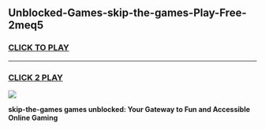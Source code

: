
## Unblocked-Games-skip-the-games-Play-Free-2meq5
<h3>
<a href="https://premium76.site?title=skip-the-games&ref=18A1">CLICK TO PLAY</a></h3>
<hr>

<h3>
<a href="https://premium76.site?title=skip-the-games&ref=18A1">CLICK 2 PLAY</a>
  
</h3>

<a href="https://premium76.site?title=skip-the-games&ref=18A1"><img src="https://clearcache.store/games.png"></a>


**skip-the-games games unblocked: Your Gateway to Fun and Accessible Online Gaming**
